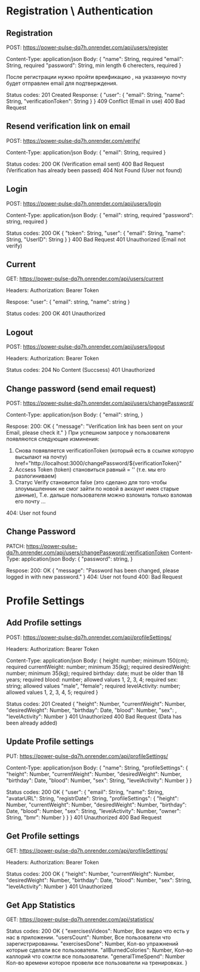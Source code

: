 # Registration \ Authentication

## Registration
POST: https://power-pulse-dq7h.onrender.com/api/users/register

Content-Type: application/json
Body:
{
    "name": String, required
    "email": String, required
    "password": String, min length 6 cherecters, required
}

После регистрации нужно пройти вреификацию , на указанную почту будет отправлен email для подтверждения.

Status codes:
201 Created
Response:
{
    "user": {
        "email": String,
        "name": String,
        "verificationToken": String
    }
}
409 Conflict (Email in use)
400 Bad Request

## Resend verification link on email
POST: https://power-pulse-dq7h.onrender.com/verify/

Content-Type: application/json
Body:
{
    "email": String, required
}

Status codes:
200 OK (Verification email sent)
400 Bad Request (Verification has already been passed)
404 Not Found (User not found)

## Login
POST: https://power-pulse-dq7h.onrender.com/api/users/login

Content-Type: application/json
Body:
{
    "email": string, required
    "password": string, required
}

Status codes:
200 OK 
{
    "token": String,
    "user": {
        "email": String,
        "name": String,
        "UserID": String
    }
}
400 Bad Request
401 Unauthorized (Email not verify)

## Current
GET: https://power-pulse-dq7h.onrender.com/api/users/current

Headers:
Authorization: Bearer Token

Respose: 
"user": {
    "email": string,
    "name": string
}

Status codes:
200 OK
401 Unauthorized

## Logout
POST: https://power-pulse-dq7h.onrender.com/api/users/logout

Headers:
Authorization: Bearer Token

Status codes:
204 No Content (Succsess)
401 Unauthorized

## Change password (send email request)
POST: https://power-pulse-dq7h.onrender.com/api/users/changePassword/

Content-Type: application/json
Body:
{
    "email": string,
}


Respose: 
200: OK
{
    "message": "Verification link has been sent on your Email, please check it."
}
При успешном запросе у пользователя появляются следующие изминения:
1) Снова повявляется verificationToken (который есть в ссылке которую высылают на почту)
href="http://localhost:3000/changePassword/${verificationToken}"
2) Accsess Token (token) становиться равный = '' (т.е. мы его разлогиниваем)
3) Статус Verify становится false (это сделано для того чтобы злоумышленник не смог зайти по новой в аккаунт имея старые данные), Т.е. дальше пользователя можно взломать только взломав его почту ... 

404: User not found

## Change Password 
PATCH: https://power-pulse-dq7h.onrender.com/api/users/changePassword/:verificationToken
Content-Type: application/json
Body:
{
    "password": string,
}

Respose: 
200: OK
{
    "message": "Password has been changed, please logged in with new password."
}
404: User not found
400: Bad Request

# Profile Settings

## Add Profile settings
POST: https://power-pulse-dq7h.onrender.com/api/profileSettings/

Headers:
Authorization: Bearer Token

Content-Type: application/json
Body:
{
    height: number; minimum 150(cm); required
    currentWeight: number; minimum 35(kg); required
    desiredWeight: number; minimum 35(kg); required
    birthday: date; must be older than 18 years;  required
    blood: number; allowed values 1, 2, 3, 4; required
    sex: string; allowed values "male", "female"; required
    levelActivity: number; allowed values 1, 2, 3, 4, 5; required
}

Status codes:
201 Created
{
    "height": Number,
    "currentWeight": Number,
    "desiredWeight": Number,
    "birthday": Date,
    "blood": Number,
    "sex": ,
    "levelActivity": Number 
}
401 Unauthorized
400 Bad Request (Data has been already added)

## Update Profile settings
PUT: https://power-pulse-dq7h.onrender.com/api/profileSettings/

Content-Type: application/json
Body:
{
    "name": String,
    "profileSettings": {
        "height": Number,
        "currentWeight": Number,
        "desiredWeight": Number,
        "birthday": Date,
        "blood": Number,
        "sex": String,
        "levelActivity": Number
    }
}

Status codes:
200 OK
{
    "user": {
        "email": String,
        "name": String,
        "avatarURL": String,
        "registrDate": String,
        "profileSettings": {
            "height": Number,
            "currentWeight": Number,
            "desiredWeight": Number,
            "birthday": Date,
            "blood": Number,
            "sex": String,
            "levelActivity": Number,
            "owner": String,
            "bmr": Number
        }
    }
}
401 Unauthorized
400 Bad Request 

## Get Profile settings
GET: https://power-pulse-dq7h.onrender.com/api/profileSettings/

Headers:
Authorization: Bearer Token

Status codes:
200 OK
{
    "height": Number,
    "currentWeight": Number,
    "desiredWeight": Number,
    "birthday": Date,
    "blood": Number,
    "sex": String,
    "levelActivity": Number 
}
401 Unauthorized

## Get App Statistics
GET: https://power-pulse-dq7h.onrender.com/api/statistics/

Status codes:
200 OK
{
    "exercisesVideos": Number,       Все видео что есть у нас в приложении.
    "usersCount": Number,            Все пользователи что зарегистрированны.
    "exercisesDone": Number,         Кол-во упражнений которые сделали все пользователи.
    "allBurnedColories": Number,     Кол-во каллорий что сожгли все пользователи.
    "generalTimeSpend": Number       Кол-во времени которое провели все пользователи на тренировках.
}
